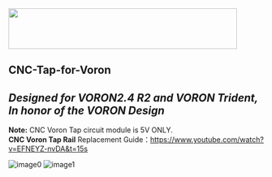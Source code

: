 <img src="https://github.com/Chaoticlab/CNC-Tap-for-Voron/blob/09584c8ae082801cb0df5d3d062dbe00866687d0/Specifications/CHAOTICLAB%20LOGO.png" width="450" height="80">

## CNC-Tap-for-Voron  
## *Designed for VORON2.4 R2 and VORON Trident, In honor of the VORON Design*  
**Note:** CNC Voron Tap circuit module is 5V ONLY.  
**CNC Voron Tap Rail** Replacement Guide：https://www.youtube.com/watch?v=EFNEYZ-nvDA&t=15s 

![image0](https://github.com/Chaoticlab/CNC-Tap-for-Voron/blob/75dc6c7d1aaddef95bf8fae0e8443330681b6888/Specifications/Product%20Specification_D2FP-FN(1)_1.jpg)
![image1](https://github.com/Chaoticlab/CNC-Tap-for-Voron/blob/75dc6c7d1aaddef95bf8fae0e8443330681b6888/Specifications/Product%20Specification_D2FP-FN2(1)_5.png)
